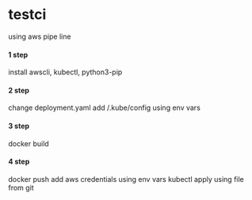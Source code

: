 # testci
using aws pipe line

#### 1 step 

  install awscli, kubectl, python3-pip
  
#### 2 step

  change deployment.yaml
  add /.kube/config     using env vars
  
#### 3 step 

  docker build
  
#### 4 step

  docker push
  add aws credentials using env vars
  kubectl apply using file from git